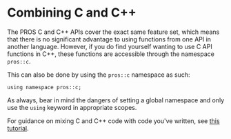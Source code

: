 Combining C and C++
===================

The PROS C and C++ APIs cover the exact same feature set, which means
that there is no significant advantage to using functions from one API
in another language. However, if you do find yourself wanting to use C
API functions in C++, these functions are accessible through the
namespace `pros::c`.

This can also be done by using the `pros::c` namespace as such:

    using namespace pros::c;

As always, bear in mind the dangers of setting a global namespace and
only use the `using` keyword in appropriate scopes.

For guidance on mixing C and C++ code with code you've written, see
[this tutorial](https://isocpp.org/wiki/faq/mixing-c-and-cpp).
